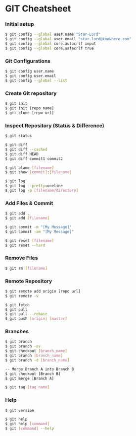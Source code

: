 # GIT Cheatsheet


### Initial setup
```bash
$ git config --global user.name "Star-Lord"
$ git config --global user.email "star.lord@knowhere.com"
$ git config --global core.autocrlf input
$ git config --global core.safecrlf true
```

### Git Configurations
```bash
$ git config user.name
$ git config user.email
$ git config --global --list
```

### Create Git repository
```bash
$ git init
$ git init [repo name]
$ git clone [repo url]
```

### Inspect Repository (Status & Difference)
```bash
$ git status

$ git diff
$ git diff --cached
$ git diff HEAD
$ git diff commit1 commit2

$ git blame [filename]
$ git show [commit]:[filename]

$ git log
$ git log --pretty=oneline
$ git log -p [filename/directory]
```
### Add Files & Commit
```bash
$ git add .
$ git add [filename]

$ git commit -m "[My Message]"
$ git commit -am "[My Message]"

$ git reset [filename]
$ git reset --hard
```
### Remove Files
```bash
$ git rm [filename]
```
### Remote Repository
```bash
$ git remote add origin [repo url]
$ git remote -v

$ git fetch
$ git pull
$ git pull --rebase
$ git push [origin] [master]
```
### Branches
```bash
$ git branch
$ git branch -av
$ git checkout [branch_name]
$ git branch [branch_name]
$ git branch -d [branch_name]

-- Merge Branch A into Branch B
$ git checkout [Branch B]
$ git merge [Branch A]

$ git tag [tag_name]
```
### Help
```bash
$ git version

$ git help
$ git help [command]
$ git [command] --help
```
